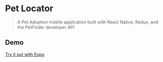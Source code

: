 # Pet Locator

> A Pet Adoption mobile application built with React Native, Redux, and the PetFinder developer API

## Demo
[Try it out with Expo](https://exp.host/@jcancellier/Pets)

